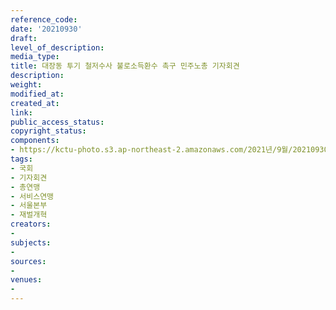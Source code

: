 ```yaml
---
reference_code: 
date: '20210930'
draft: 
level_of_description: 
media_type: 
title: 대장동 투기 철저수사 불로소득환수 촉구 민주노총 기자회견
description: 
weight: 
modified_at: 
created_at: 
link: 
public_access_status: 
copyright_status: 
components:
- https://kctu-photo.s3.ap-northeast-2.amazonaws.com/2021년/9월/20210930-대장동+투기+철저수사+불로소득환수+촉구+민주노총+기자회견_국회_기자회견_총연맹_서비스연맹_서울본부_재벌개혁/_1D27443.jpg
tags:
- 국회
- 기자회견
- 총연맹
- 서비스연맹
- 서울본부
- 재벌개혁
creators:
- 
subjects:
- 
sources:
- 
venues:
- 
---
```

